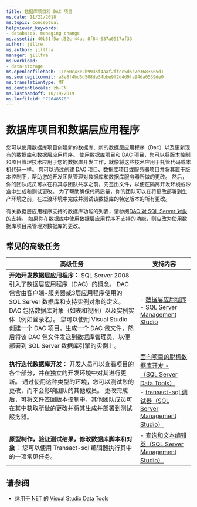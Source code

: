```yaml
---
title: 数据库项目和 DAC 项目
ms.date: 11/21/2018
ms.topic: conceptual
helpviewer_keywords:
- databases, managing change
ms.assetid: 40b51f5a-d52c-44ac-8f84-037a0917af33
author: jillre
ms.author: jillfra
manager: jillfra
ms.workload:
- data-storage
ms.openlocfilehash: 11e60c43e2b9935f4aaf2ffcc5d5c7e3683665d1
ms.sourcegitcommit: a8e8f4bd5d508da34bbe9f2d4d9fa94da0539de0
ms.translationtype: MT
ms.contentlocale: zh-CN
ms.lasthandoff: 10/19/2019
ms.locfileid: "72648578"
---
```

# <a name="database-projects-and-data-tier-applications"></a>数据库项目和数据层应用程序

您可以使用数据库项目创建新的数据库、新的数据层应用程序（Dac）以及更新现有的数据库和数据层应用程序。 使用数据库项目和 DAC 项目，您可以将版本控制和项目管理技术应用于您的数据库开发工作，就像将这些技术应用于托管代码或本机代码一样。 您可以通过创建 DAC 项目、数据库项目或服务器项目并将其置于版本控制下，帮助您的开发团队管理对数据库和数据库服务器所做的更改。 然后，你的团队成员可以在将其与团队共享之前，先签出文件，以便在隔离开发环境或沙盒中生成和测试更改。 为了帮助确保代码质量，你的团队可以在将更改部署到生产环境之前，在过渡环境中完成并测试该数据库的特定版本的所有更改。

有关数据层应用程序支持的数据库功能的列表，请参阅[DAC 对 SQL Server 对象的支持](/sql/relational-databases/data-tier-applications/dac-support-for-sql-server-objects-and-versions)。 如果你在数据库中使用数据层应用程序不支持的功能，则应改为使用数据库项目来管理对数据库的更改。

## <a name="common-high-level-tasks"></a>常见的高级任务

| 高级任务 | 支持内容 |
| - | - |
| **开始开发数据层应用程序：** SQL Server 2008 引入了数据层应用程序（DAC）的概念。 DAC 包含由客户端-服务器或3层应用程序使用的 SQL Server 数据库和支持实例对象的定义。 DAC 包括数据库对象（如表和视图）以及实例实体（例如登录名）。 您可以使用 Visual Studio 创建一个 DAC 项目，生成一个 DAC 包文件，然后将该 DAC 包文件发送到数据库管理员，以便部署到 SQL Server 数据库引擎的实例上。 | - [数据层应用程序](/sql/relational-databases/data-tier-applications/data-tier-applications)<br />- [SQL Server Management Studio](/sql/ssms/sql-server-management-studio-ssms) |
| **执行迭代数据库开发：** 开发人员可以查看项目的各个部分，并在独立的开发环境中对其进行更新。 通过使用这种类型的环境，您可以测试您的更改，而不会影响团队的其他成员。 更改完成后，可将文件签回版本控制中，其他团队成员可在其中获取所做的更改并将其生成并部署到测试服务器。 | [面向项目的脱机数据库开发 -  （SQL Server Data Tools）](/sql/ssdt/project-oriented-offline-database-development)<br />- [transact-sql 调试器（SQL Server Management Studio）](/sql/ssms/scripting/transact-sql-debugger) |
| **原型制作，验证测试结果，修改数据库脚本和对象：** 您可以使用 Transact-sql 编辑器执行其中的一项常见任务。 | - [查询和文本编辑器（SQL Server Management Studio）](/sql/ssms/scripting/query-and-text-editors-sql-server-management-studio) |

## <a name="see-also"></a>请参阅

- [适用于 NET 的 Visual Studio Data Tools](../data-tools/visual-studio-data-tools-for-dotnet.md)